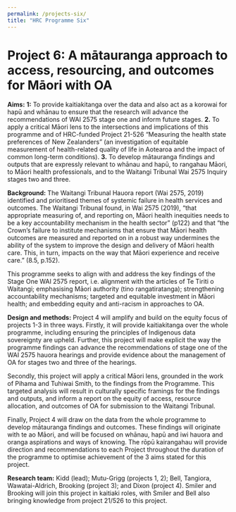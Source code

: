 ```yaml
---
permalink: /projects-six/
title: "HRC Programme Six"
---
```


# Project 6: A mātauranga approach to access, resourcing, and outcomes for Māori with OA

**Aims:** 
**1:** To provide kaitiakitanga over the data and also act as a korowai for hapū and whānau to ensure that the research will advance the recommendations of WAI 2575 stage one and inform future stages.
**2.** To apply a critical Māori lens to the intersections and implications of this programme and of HRC-funded Project 21-526 “Measuring the health state preferences of New Zealanders” (an investigation of equitable measurement of health-related quality of life in Aotearoa and the impact of common long-term conditions). 
**3.** To develop mātauranga findings and outputs that are expressly relevant to whānau and hapū, to rangahau Māori, to Māori health professionals, and to the Waitangi Tribunal Wai 2575 Inquiry stages two and three.

**Background:** The Waitangi Tribunal Hauora report (Wai 2575, 2019) identified and prioritised themes of systemic failure in health services and outcomes. The Waitangi Tribunal found, in Wai 2575 (2019), “that appropriate measuring of, and reporting on, Māori health inequities needs to be a key accountability mechanism in the health sector” (p122) and that “the Crown’s failure to institute mechanisms that ensure that Māori health outcomes are measured and reported on in a robust way undermines the ability of the system to improve the design and delivery of Māori health care. This, in turn, impacts on the way that Māori experience and receive care.” (8.5, p.152).

This programme seeks to align with and address the key findings of the Stage One WAI 2575 report, i.e. alignment with the articles of Te Tiriti o Waitangi; emphasising Māori authority (tino rangatiratanga); strengthening accountability mechanisms; targeted and equitable investment in Māori health; and embedding equity and anti-racism in approaches to OA. 

**Design and methods:** Project 4 will amplify and build on the equity focus of projects 1-3 in three ways. Firstly, it will provide kaitiakitanga over the whole programme, including ensuring the principles of Indigenous data sovereignty are upheld. Further, this project will make explicit the way the programme findings can advance the recommendations of stage one of the WAI 2575 hauora hearings and provide evidence about the management of OA for stages two and three of the hearings. 

Secondly, this project will apply a critical Māori lens, grounded in the work of Pihama and Tuhiwai Smith, to the findings from the Programme. This targeted analysis will result in culturally specific framings for the findings and outputs, and inform a report on the equity of access, resource allocation, and outcomes of OA for submission to the Waitangi Tribunal.

Finally, Project 4 will draw on the data from the whole programme to develop mātauranga findings and outcomes. These findings will originate with te ao Māori, and will be focused on whānau, hapū and iwi hauora and oranga aspirations and ways of knowing. 
The rōpū kairangahau will provide direction and recommendations to each Project throughout the duration of the programme to optimise achievement of the 3 aims stated for this project. 

**Research team:** Kidd (lead); Mutu-Grigg (projects 1, 2); Bell, Tangiora, Wawatai-Aldrich, Brooking (project 3); and Dixon (project 4). Smiler and Brooking will join this project in kaitiaki roles, with Smiler and Bell also bringing knowledge from project 21/526 to this project.
